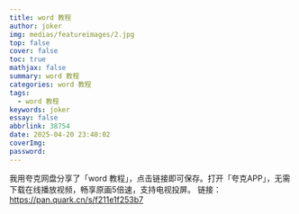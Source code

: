```yaml
---
title: word 教程
author: joker
img: medias/featureimages/2.jpg
top: false
cover: false
toc: true
mathjax: false
summary: word 教程
categories: word 教程
tags:
  - word 教程
keywords: joker
essay: false
abbrlink: 38754
date: 2025-04-20 23:40:02
coverImg:
password:
---
```


我用夸克网盘分享了「word 教程」，点击链接即可保存。打开「夸克APP」，无需下载在线播放视频，畅享原画5倍速，支持电视投屏。
链接：https://pan.quark.cn/s/f211e1f253b7

